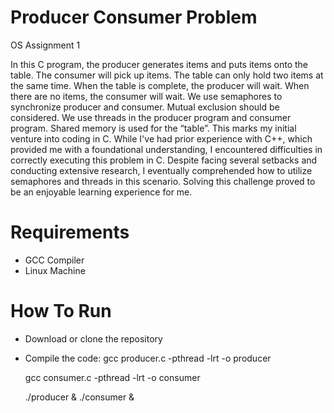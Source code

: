 # Producer Consumer Problem
OS Assignment 1


In this C program, the producer generates items and puts items onto the table. The consumer will pick up items. The table can only hold two items at the same time. When the table is complete, the producer will wait. When there are no items, the consumer will wait. We use semaphores to synchronize producer and consumer.  Mutual exclusion should be considered. We use threads in the producer program and consumer program. Shared memory is used for the “table”.
This marks my initial venture into coding in C. While I've had prior experience with C++, which provided me with a foundational understanding, I encountered difficulties in correctly executing this problem in C. Despite facing several setbacks and conducting extensive research, I eventually comprehended how to utilize semaphores and threads in this scenario. Solving this challenge proved to be an enjoyable learning experience for me.

# Requirements
- GCC Compiler
- Linux Machine

# How To Run
 - Download or clone the repository
 - Compile the code:
     gcc producer.c -pthread -lrt -o producer
   
     gcc consumer.c -pthread -lrt -o consumer
   
     ./producer & ./consumer & 

